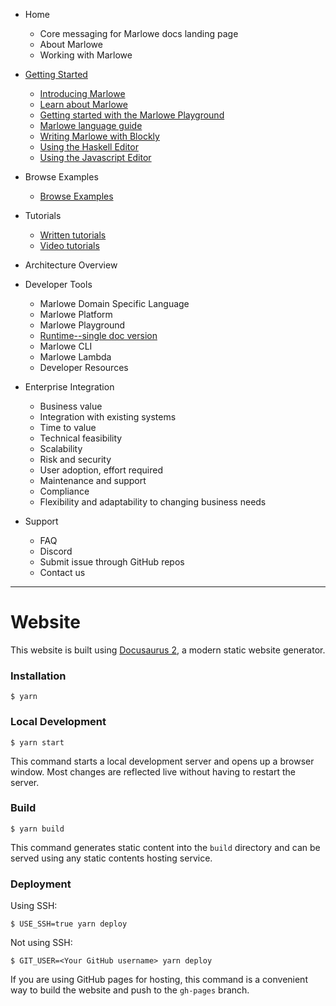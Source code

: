 * Home
   * Core messaging for Marlowe docs landing page
   * About Marlowe
   * Working with Marlowe

* [Getting Started](getting-started/index.md)
   * [Introducing Marlowe](getting-started/01-introducing-marlowe.md)
   * [Learn about Marlowe](getting-started/02-learn-about-marlowe.md)
   * [Getting started with the Marlowe Playground](getting-started/03-marlowe-getting-started.md)
   * [Marlowe language guide](getting-started/04-marlowe-language-guide.md)
   * [Writing Marlowe with Blockly](getting-started/05-writing-marlowe-with-blockly.md)
   * [Using the Haskell Editor](getting-started/06-using-the-haskell-editor.md)
   * [Using the Javascript Editor](getting-started/07-using-javascript-editor.md)

* Browse Examples
   * [Browse Examples](browse-examples.md)

* Tutorials 
   * [Written tutorials](/tutorials/index.md)
   * [Video tutorials](/tutorials/videos.md)

* Architecture Overview

* Developer Tools
   * Marlowe Domain Specific Language
   * Marlowe Platform
   * Marlowe Playground
   * [Runtime--single doc version](https://github.com/input-output-hk/marlowe-doc/blob/main/runtime/index.md)
   * Marlowe CLI
   * Marlowe Lambda
   * Developer Resources

* Enterprise Integration
   * Business value
   * Integration with existing systems
   * Time to value
   * Technical feasibility
   * Scalability
   * Risk and security
   * User adoption, effort required
   * Maintenance and support
   * Compliance
   * Flexibility and adaptability to changing business needs

* Support
   * FAQ
   * Discord
   * Submit issue through GitHub repos
   * Contact us
   
---

# Website

This website is built using [Docusaurus 2](https://docusaurus.io/), a modern static website generator.

### Installation

```
$ yarn
```

### Local Development

```
$ yarn start
```

This command starts a local development server and opens up a browser window. Most changes are reflected live without having to restart the server.

### Build

```
$ yarn build
```

This command generates static content into the `build` directory and can be served using any static contents hosting service.

### Deployment

Using SSH:

```
$ USE_SSH=true yarn deploy
```

Not using SSH:

```
$ GIT_USER=<Your GitHub username> yarn deploy
```

If you are using GitHub pages for hosting, this command is a convenient way to build the website and push to the `gh-pages` branch.
